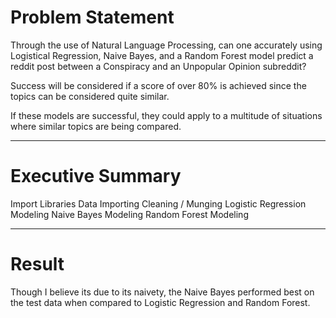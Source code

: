 # Problem Statement
Through the use of Natural Language Processing, can one accurately using Logistical Regression, Naive Bayes, and a Random Forest model predict a reddit post between a Conspiracy and an Unpopular Opinion subreddit?

Success will be considered if a score of over 80% is achieved since the topics can be considered quite similar.

If these models are successful, they could apply to a multitude of situations where similar topics are being compared.

---

# Executive Summary
Import Libraries
Data Importing
Cleaning / Munging
Logistic Regression Modeling
Naive Bayes Modeling
Random Forest Modeling

---

# Result
Though I believe its due to its naivety, the Naive Bayes performed best on the test data when compared to Logistic Regression and Random Forest.